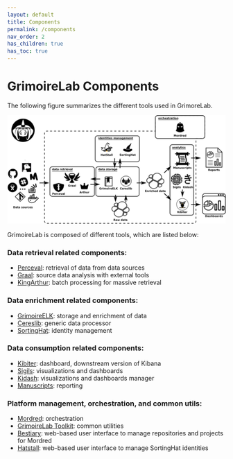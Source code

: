 ```yaml
---
layout: default
title: Components
permalink: /components
nav_order: 2
has_children: true
has_toc: true
---
```


# GrimoireLab Components

The following figure summarizes the different tools used in GrimoreLab.

![](../../assets/grimoirelab-all-details.png)

GrimoireLab is composed of different tools, which are listed below:

### Data retrieval related components:
  - [Perceval](https://github.com/chaoss/grimoirelab-perceval): retrieval of
    data from data sources
  - [Graal](https://github.com/chaoss/grimoirelab-graal): source data analysis
    with external tools
  - [KingArthur](https://github.com/chaoss/grimoirelab-kingarthur): batch
    processing for massive retrieval

### Data enrichment related components:
  - [GrimoireELK](https://github.com/chaoss/grimoirelab-elk): storage and
    enrichment of data
  - [Cereslib](https://github.com/chaoss/grimoirelab-cereslib): generic data
    processor
  - [SortingHat](https://github.com/chaoss/grimoirelab-sortinghat): identity
    management

### Data consumption related components:
  - [Kibiter](https://github.com/chaoss/grimoirelab-kibiter): dashboard,
    downstream version of Kibana
  - [Sigils](https://github.com/chaoss/grimoirelab-sigils): visualizations and
    dashboards
  - [Kidash](https://github.com/chaoss/grimoirelab-kidash): visualizations and
    dashboards manager
  - [Manuscripts](https://github.com/chaoss/grimoirelab-manuscripts): reporting

### Platform management, orchestration, and common utils:
  - [Mordred](https://github.com/chaoss/grimoirelab-mordred): orchestration
  - [GrimoireLab Toolkit](https://github.com/chaoss/grimoirelab-toolkit): common
    utilities
  - [Bestiary](https://github.com/chaoss/grimoirelab-bestiary): web-based user
    interface to manage repositories and projects for Mordred
  - [Hatstall](https://github.com/chaoss/grimoirelab-hatstall): web-based user
    interface to manage SortingHat identities
